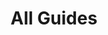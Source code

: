 ---
layout: post-index
title: All Guides
excerpt: "A List of Guides"
image:
  feature: background.jpg
  credit: unsplash
  creditlink: https://unsplash.com/
---